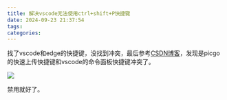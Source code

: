 ```yaml
---
title: 解决vscode无法使用ctrl+shift+P快捷键
date: 2024-09-23 21:37:54
tags:
categories:
---
```

<meta name="referrer" content="no-referrer" />

找了vscode和edge的快捷键，没找到冲突，最后参考[CSDN博客](https://blog.csdn.net/muxuen/article/details/135988575)，发现是picgo的快速上传快捷键和vscode的命令面板快捷键冲突了。

<img src="https://gitee.com/dwd1201/image/raw/master/202409232140714.png"/>

禁用就好了。